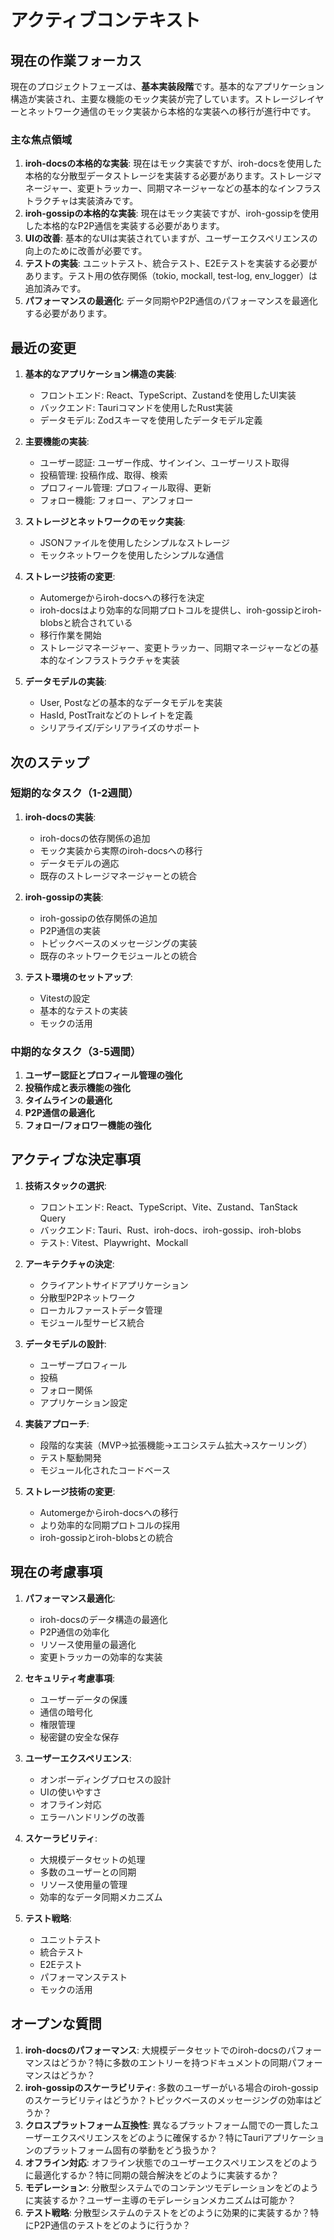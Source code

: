 # アクティブコンテキスト

## 現在の作業フォーカス

現在のプロジェクトフェーズは、**基本実装段階**です。基本的なアプリケーション構造が実装され、主要な機能のモック実装が完了しています。ストレージレイヤーとネットワーク通信のモック実装から本格的な実装への移行が進行中です。

### 主な焦点領域

1. **iroh-docsの本格的な実装**: 現在はモック実装ですが、iroh-docsを使用した本格的な分散型データストレージを実装する必要があります。ストレージマネージャー、変更トラッカー、同期マネージャーなどの基本的なインフラストラクチャは実装済みです。
2. **iroh-gossipの本格的な実装**: 現在はモック実装ですが、iroh-gossipを使用した本格的なP2P通信を実装する必要があります。
3. **UIの改善**: 基本的なUIは実装されていますが、ユーザーエクスペリエンスの向上のために改善が必要です。
4. **テストの実装**: ユニットテスト、統合テスト、E2Eテストを実装する必要があります。テスト用の依存関係（tokio, mockall, test-log, env_logger）は追加済みです。
5. **パフォーマンスの最適化**: データ同期やP2P通信のパフォーマンスを最適化する必要があります。

## 最近の変更

1. **基本的なアプリケーション構造の実装**:
   - フロントエンド: React、TypeScript、Zustandを使用したUI実装
   - バックエンド: Tauriコマンドを使用したRust実装
   - データモデル: Zodスキーマを使用したデータモデル定義

2. **主要機能の実装**:
   - ユーザー認証: ユーザー作成、サインイン、ユーザーリスト取得
   - 投稿管理: 投稿作成、取得、検索
   - プロフィール管理: プロフィール取得、更新
   - フォロー機能: フォロー、アンフォロー

3. **ストレージとネットワークのモック実装**:
   - JSONファイルを使用したシンプルなストレージ
   - モックネットワークを使用したシンプルな通信

4. **ストレージ技術の変更**:
   - Automergeからiroh-docsへの移行を決定
   - iroh-docsはより効率的な同期プロトコルを提供し、iroh-gossipとiroh-blobsと統合されている
   - 移行作業を開始
   - ストレージマネージャー、変更トラッカー、同期マネージャーなどの基本的なインフラストラクチャを実装

5. **データモデルの実装**:
   - User, Postなどの基本的なデータモデルを実装
   - HasId, PostTraitなどのトレイトを定義
   - シリアライズ/デシリアライズのサポート

## 次のステップ

### 短期的なタスク（1-2週間）

1. **iroh-docsの実装**:
   - iroh-docsの依存関係の追加
   - モック実装から実際のiroh-docsへの移行
   - データモデルの適応
   - 既存のストレージマネージャーとの統合

2. **iroh-gossipの実装**:
   - iroh-gossipの依存関係の追加
   - P2P通信の実装
   - トピックベースのメッセージングの実装
   - 既存のネットワークモジュールとの統合

3. **テスト環境のセットアップ**:
   - Vitestの設定
   - 基本的なテストの実装
   - モックの活用

### 中期的なタスク（3-5週間）

1. **ユーザー認証とプロフィール管理の強化**
2. **投稿作成と表示機能の強化**
3. **タイムラインの最適化**
4. **P2P通信の最適化**
5. **フォロー/フォロワー機能の強化**

## アクティブな決定事項

1. **技術スタックの選択**:
   - フロントエンド: React、TypeScript、Vite、Zustand、TanStack Query
   - バックエンド: Tauri、Rust、iroh-docs、iroh-gossip、iroh-blobs
   - テスト: Vitest、Playwright、Mockall

2. **アーキテクチャの決定**:
   - クライアントサイドアプリケーション
   - 分散型P2Pネットワーク
   - ローカルファーストデータ管理
   - モジュール型サービス統合

3. **データモデルの設計**:
   - ユーザープロフィール
   - 投稿
   - フォロー関係
   - アプリケーション設定

4. **実装アプローチ**:
   - 段階的な実装（MVP→拡張機能→エコシステム拡大→スケーリング）
   - テスト駆動開発
   - モジュール化されたコードベース

5. **ストレージ技術の変更**:
   - Automergeからiroh-docsへの移行
   - より効率的な同期プロトコルの採用
   - iroh-gossipとiroh-blobsとの統合

## 現在の考慮事項

1. **パフォーマンス最適化**:
   - iroh-docsのデータ構造の最適化
   - P2P通信の効率化
   - リソース使用量の最適化
   - 変更トラッカーの効率的な実装

2. **セキュリティ考慮事項**:
   - ユーザーデータの保護
   - 通信の暗号化
   - 権限管理
   - 秘密鍵の安全な保存

3. **ユーザーエクスペリエンス**:
   - オンボーディングプロセスの設計
   - UIの使いやすさ
   - オフライン対応
   - エラーハンドリングの改善

4. **スケーラビリティ**:
   - 大規模データセットの処理
   - 多数のユーザーとの同期
   - リソース使用量の管理
   - 効率的なデータ同期メカニズム

5. **テスト戦略**:
   - ユニットテスト
   - 統合テスト
   - E2Eテスト
   - パフォーマンステスト
   - モックの活用

## オープンな質問

1. **iroh-docsのパフォーマンス**: 大規模データセットでのiroh-docsのパフォーマンスはどうか？特に多数のエントリーを持つドキュメントの同期パフォーマンスはどうか？
2. **iroh-gossipのスケーラビリティ**: 多数のユーザーがいる場合のiroh-gossipのスケーラビリティはどうか？トピックベースのメッセージングの効率はどうか？
3. **クロスプラットフォーム互換性**: 異なるプラットフォーム間での一貫したユーザーエクスペリエンスをどのように確保するか？特にTauriアプリケーションのプラットフォーム固有の挙動をどう扱うか？
4. **オフライン対応**: オフライン状態でのユーザーエクスペリエンスをどのように最適化するか？特に同期の競合解決をどのように実装するか？
5. **モデレーション**: 分散型システムでのコンテンツモデレーションをどのように実装するか？ユーザー主導のモデレーションメカニズムは可能か？
6. **テスト戦略**: 分散型システムのテストをどのように効果的に実装するか？特にP2P通信のテストをどのように行うか？